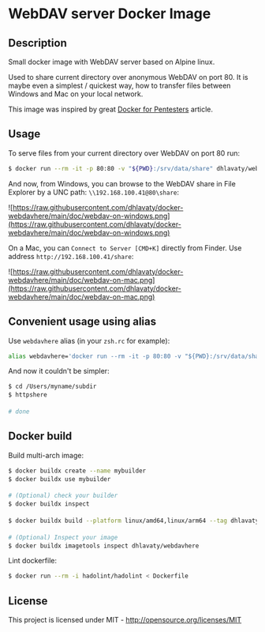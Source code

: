 # WebDAV server Docker Image

## Description

Small docker image with WebDAV server based on Alpine linux.

Used to share current directory over anonymous WebDAV on port 80. It is maybe even a simplest / quickest way, how to transfer files between Windows and Mac on your local network.

This image was inspired by great [Docker for Pentesters](https://blog.ropnop.com/docker-for-pentesters/) article.

## Usage

To serve files from your current directory over WebDAV on port 80 run:

```sh
$ docker run --rm -it -p 80:80 -v "${PWD}:/srv/data/share" dhlavaty/webdavhere
```

And now, from Windows, you can browse to the WebDAV share in File Explorer by a UNC path: `\\192.168.100.41@80\share`:

![https://raw.githubusercontent.com/dhlavaty/docker-webdavhere/main/doc/webdav-on-windows.png](https://raw.githubusercontent.com/dhlavaty/docker-webdavhere/main/doc/webdav-on-windows.png)

On a Mac, you can `Connect to Server [CMD+K]` directly from Finder. Use address `http://192.168.100.41/share`:

![https://raw.githubusercontent.com/dhlavaty/docker-webdavhere/main/doc/webdav-on-mac.png](https://raw.githubusercontent.com/dhlavaty/docker-webdavhere/main/doc/webdav-on-mac.png)

## Convenient usage using alias

Use `webdavhere` alias (in your `zsh.rc` for example):

```sh
alias webdavhere='docker run --rm -it -p 80:80 -v "${PWD}:/srv/data/share" dhlavaty/webdavhere'
```

And now it couldn't be simpler:

```sh
$ cd /Users/myname/subdir
$ httpshere

# done
```

## Docker build

Build multi-arch image:

```sh
$ docker buildx create --name mybuilder
$ docker buildx use mybuilder

# (Optional) check your builder
$ docker buildx inspect

$ docker buildx build --platform linux/amd64,linux/arm64 --tag dhlavaty/webdavhere . --push

# (Optional) Inspect your image
$ docker buildx imagetools inspect dhlavaty/webdavhere
```

Lint dockerfile:

```sh
$ docker run --rm -i hadolint/hadolint < Dockerfile
```

## License

This project is licensed under MIT - http://opensource.org/licenses/MIT
